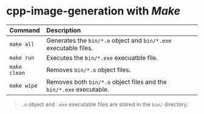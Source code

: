 # cpp-image-generation with *Make*

| Command | Description |
| :-- | :-- |
| `make all` | Generates the `bin/*.o` object and `bin/*.exe` executable files. |
| `make run` | Executes the `bin/*.exe` execuatble file. |
| `make clean` | Removes `bin/*.o` object files. |
| `make wipe` | Removes both `bin/*.o` object files and the `bin/*.exe` executable. |

> `.o` object and `.exe` executable files are stored in the `bin/` directory.
